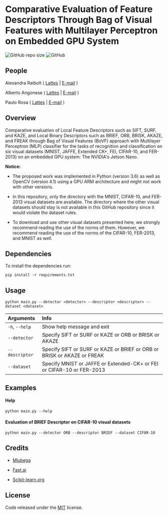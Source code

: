 # Comparative Evaluation of Feature Descriptors Through Bag of Visual Features with Multilayer Perceptron on Embedded GPU System

![GitHub repo size](https://img.shields.io/github/repo-size/whoisraibolt/BoVF-with-MLP-Classifier.svg)
![GitHub](https://img.shields.io/github/license/whoisraibolt/BoVF-with-MLP-Classifier.svg)

## People

Alexandra Raibolt   ( [Lattes](http://lattes.cnpq.br/4144500977095845 "Lattes") | [E-mail](mailto:raibolt@ime.eb.br "E-mail") )

Alberto Angonese    ( [Lattes](http://lattes.cnpq.br/8039229243803003 "Lattes") | [E-mail](mailto:aangonese@faeterj-petropolis.edu.br "E-mail") )

Paulo Rosa          ( [Lattes](http://lattes.cnpq.br/1512717941866097 "Lattes") | [E-mail](mailto:rpaulo@ime.eb.br "E-mail") )

## Overview

Comparative evaluation of Local Feature Descriptors such as SIFT, SURF, and KAZE, and Local Binary Descriptors such as BRIEF, ORB, BRISK, AKAZE, and FREAK through Bag of Visual Features (BoVF) approach with Multilayer Perceptron (MLP) classifier for the tasks of recognition and classification on six visual datasets (MNIST, JAFFE, Extended CK+, FEI, CIFAR-10, and FER-2013) on an embedded GPU system: The NVIDIA's Jetson Nano.

**Notice:**

- The proposed work was implemented in Python (version 3.6) as well as OpenCV (version 4.1) using a GPU ARM architecture and might not work with other versions.

- In this repository, only the directory with the MNIST, CIFAR-10, and FER-2013 visual datasets are available. The directory where the other visual datasets should stay is not available in this GitHub repository since it would violate the dataset rules.

- To download and use other visual datasets presented here, we strongly recommend reading the use of the norms of them. However, we recommend reading the use of the norms of the CIFAR-10, FER-2013, and MNIST as well.

## Dependencies

To install the dependencies run:

`pip install -r requirements.txt`

## Usage

`python main.py --detector <detector> --descriptor <descriptor> --dataset <dataset>`

| Arguments     | Info                                                                    |
| :------------ | :---------------------------------------------------------------------- |
| `-h`, `--help`| Show help message and exit                                              |
| `--detector`  | Specify SIFT or SURF or KAZE or ORB or BRISK or AKAZE                   |
| `--descriptor`| Specify SIFT or SURF or KAZE or BRIEF or ORB or BRISK or AKAZE or FREAK |
| `--dataset `  | Specify MNIST or JAFFE or Extended-CK+ or FEI or CIFAR-10 or FER-2013 |

## Examples

####  Help
`python main.py --help`

#### Evaluation of BRIEF Descriptor on CIFAR-10 visual datasets
`python main.py --detector ORB --descriptor BRIEF --dataset CIFAR-10`

<!--
## Improvements

- If article is accepted, change README.md;
- Use Netron to visualize the MLPs models;
- OpenCV optimization with CUDA.
 --> 

## Credits

- [Mlubega](https://github.com/mlubega/cv "Mlubega")

- [Fast.ai](https://forums.fast.ai/t/lesson-6-advanced-discussion/31442/3 "Fast.ai")

- [Scikit-learn.org](https://scikit-learn.org/stable/auto_examples/neural_networks/plot_mnist_filters.html "Scikit-learn.org")

## License

Code released under the [MIT](https://github.com/whoisraibolt/BoVF-with-MLP-Classifier/blob/master/LICENSE "MIT") license.

